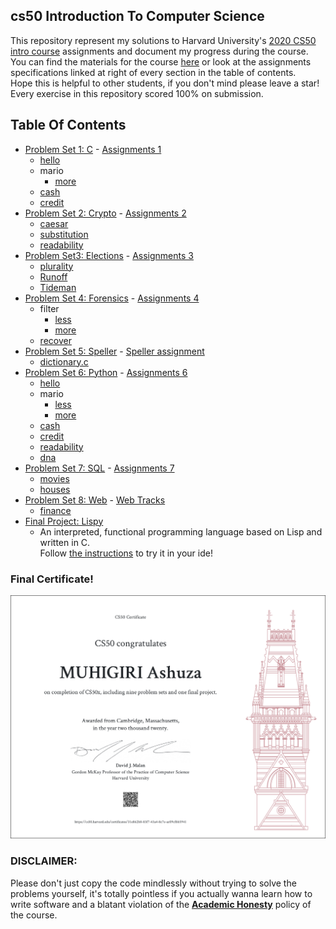 ## cs50 Introduction To Computer Science

This repository represent my solutions to Harvard University's <a href='https://www.edx.org/course/cs50s-introduction-to-computer-science'>2020 CS50 intro course</a> assignments and document my progress during the course. <br>
You can find the materials for the course <a href='https://cs50.harvard.edu/x/2020/'>here</a> or look at the assignments specifications linked at right of every section in the table of contents. <br>
Hope this is helpful to other students, if you don't mind please leave a star!
Every exercise in this repository scored 100% on submission.

## Table Of Contents

- [Problem Set 1: C](/C/pset1) - <a href='https://cs50.harvard.edu/x/2020/psets/1/'> Assignments 1</a>
  - [hello](/C/pset1/hello)
  - mario
    - [more](/C/pset1/mario)
  - [cash](/C/pset1/cash)
  - [credit](/C/pset1/credit)
- [Problem Set 2: Crypto](/C/pset2) - <a href='https://cs50.harvard.edu/x/2020/psets/2/'> Assignments 2</a>
  - [caesar](/C/pset2/caesar)
  - [substitution](/C/pset2/substitution)
  - [readability](/C/pset2/readability)
- [Problem Set3: Elections](/C/pset3) - <a href='https://cs50.harvard.edu/x/2020/psets/3/'> Assignments 3</a>
  - [plurality](/C/pset3/plurality)
  - [Runoff](/C/pset3/Runoff)
  - [Tideman](/C/pset3/Tideman)
- [Problem Set 4: Forensics](/C/pset4) - <a href='https://cs50.harvard.edu/x/2020/psets/4/'> Assignments 4</a>
  - filter
    - [less](/C/pset4//filter_less)
    - [more](/C/pset4/filter_more)
  - [recover](/C/pset4/recover)
- [Problem Set 5: Speller](/C/pset5/speller) - <a href='https://cs50.harvard.edu/x/2020/psets/5/speller/'> Speller assignment</a>
  - [dictionary.c](/C/pset5/speller/dictionary.c)
- [Problem Set 6: Python](/Python/) - <a href='https://cs50.harvard.edu/x/2020/psets/6/'> Assignments 6</a>
  - [hello](/Python/pset6/hello/)
  - mario
    - [less](/Python/pset6/mario/less)
    - [more](/Python/pset6/mario/more)
  - [cash](/Python/pset6/cash/)
  - [credit](/Python/pset6/credit/)
  - [readability](/Python/pset6/readability/)
  - [dna](/Python/pset6/dna/)
- [Problem Set 7: SQL](/Python/pset7/) - <a href='https://cs50.harvard.edu/x/2020/psets/7/'> Assignments 7</a>
  - [movies](/Python/pset7/movies)
  - [houses](/Python/pset7/houses/houses)
- [Problem Set 8: Web](/Python/finance) - <a href='https://cs50.harvard.edu/x/2020/tracks/web/'> Web Tracks</a>
  - [finance](/Python/finance)
- [Final Project: Lispy](https://github.com/Federico-abss/Lispy)
  - An interpreted, functional programming language based on Lisp and written in C. <br>
    Follow [the instructions](https://github.com/Federico-abss/Lispy#using-cs50-ide-step-by-step) to try it in your ide!

### Final Certificate!

![Final Certificate](CS50x.png)

### DISCLAIMER:

Please don't just copy the code mindlessly without trying to solve the problems yourself, it's totally pointless if you actually wanna learn how to write software and a blatant violation of the [**Academic Honesty**](https://docs.cs50.net/2016/fall/syllabus/cs50.html#academic-honesty) policy of the course.

